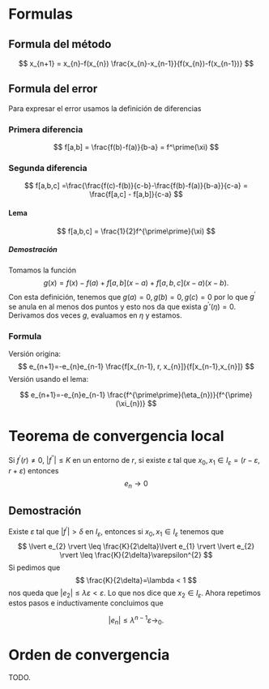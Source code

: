 # Formulas

## Formula del método

$$
x_{n+1} = x_{n}-f(x_{n}) \frac{x_{n}-x_{n-1}}{f(x_{n})-f(x_{n-1})}
$$

## Formula del error

Para expresar el error usamos la definición de diferencias

### Primera diferencia
$$
f[a,b] = \frac{f(b)-f(a)}{b-a} = f^\prime(\xi)
$$
### Segunda diferencia
$$
f[a,b,c] =\frac{\frac{f(c)-f(b)}{c-b}-\frac{f(b)-f(a)}{b-a}}{c-a} = \frac{f[a,c] - f[a,b]}{c-a} 
$$
#### Lema 
$$
f[a,b,c] = \frac{1}{2}f^{\prime\prime}(\xi)
$$
##### Demostración

Tomamos la función
$$
g(x) = f(x) - f(a) + f[a,b](x-a) + f[a,b,c](x-a)(x-b).
$$
Con esta definición, tenemos que $g(a)=0,g(b)=0,g(c)=0$ por lo que $g^\prime$ se anula en al menos dos puntos y esto nos da que exista $g^\prime\prime(\eta)=0$. Derivamos dos veces $g$, evaluamos en $\eta$ y estamos.

### Formula
Versión origina:
$$
e_{n+1}=-e_{n}e_{n-1} \frac{f[x_{n-1}, r, x_{n}]}{f[x_{n-1},x_{n}]}
$$
Versión usando el lema:

$$
e_{n+1}=-e_{n}e_{n-1} \frac{f^{\prime\prime}(\eta_{n})}{f^{\prime} (\xi_{n})}
$$


# Teorema de convergencia local

Si $f^{\prime}(r)\neq 0$, $\lvert f^{\prime\prime} \rvert \leq K$ en un entorno de $r$, si existe $\varepsilon$ tal que $x_{0}, x_{1} \in I_{\varepsilon} = (r-\varepsilon, r+\varepsilon)$ entonces
$$
e_{n} \to 0
$$

## Demostración

Existe $\varepsilon$ tal que $\lvert f^{\prime} \rvert >\delta$ en $I_{\varepsilon}$, entonces si $x_{0},x_{1} \in I_{\varepsilon}$ tenemos que 
$$
\lvert e_{2} \rvert \leq \frac{K}{2\delta}\lvert e_{1} \rvert \lvert e_{2} \rvert \leq \frac{K}{2\delta}\varepsilon^{2}
$$
Si pedimos que 
$$
\frac{K}{2\delta}=\lambda < 1
$$
nos queda que $\lvert e_{2} \rvert\leq\lambda\varepsilon<\varepsilon$. Lo que nos dice que $x_{2} \in I_{\varepsilon}$. Ahora repetimos estos pasos e inductivamente concluimos que

$$
\lvert e_{n} \rvert \leq \lambda^{n-1}\varepsilon\to_{0}.
$$

# Orden de convergencia

TODO.